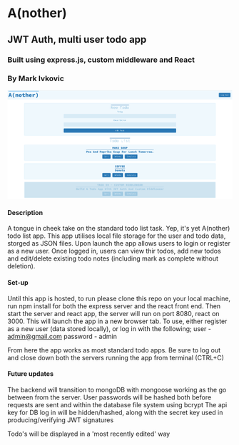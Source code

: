 # A(nother)

## JWT Auth, multi user todo app

### Built using express.js, custom middleware and React

### By Mark Ivkovic

![another todo app](another_screen.png)

#### Description

A tongue in cheek take on the standard todo list task. Yep, it's yet A(nother) todo list app.
This app utilises local file storage for the user and todo data, storged as JSON files.
Upon launch the app allows users to login or register as a new user.
Once logged in, users can view thir todos, add new todos and edit/delete existing todo notes (including mark as complete without deletion).

#### Set-up

Until this app is hosted, to run please clone this repo on your local machine, run npm install for both the express server and the react front end. Then start the server and react app, the server will run on port 8080, react on 3000.
This will launch the app in a new browser tab.
To use, either register as a new user (data stored locally), or log in with the following;
user - admin@gmail.com
password - admin

From here the app works as most standard todo apps.
Be sure to log out and close down both the servers running the app from terminal (CTRL+C)

#### Future updates

The backend will transition to mongoDB with mongoose working as the go between from the server.
User passwords will be hashed both before requests are sent and within the database file system using bcrypt
The api key for DB log in will be hidden/hashed, along with the secret key used in producing/verifying JWT signatures

Todo's will be displayed in a 'most recently edited' way
